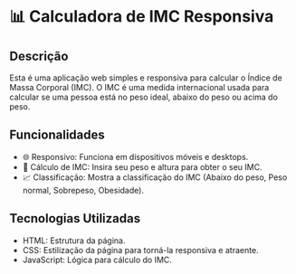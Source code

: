 # 📊 Calculadora de IMC Responsiva

## Descrição
Esta é uma aplicação web simples e responsiva para calcular o Índice de Massa Corporal (IMC). O IMC é uma medida internacional usada para calcular se uma pessoa está no peso ideal, abaixo do peso ou acima do peso.

## Funcionalidades
- 🌐 Responsivo: Funciona em dispositivos móveis e desktops.
- 🧮 Cálculo de IMC: Insira seu peso e altura para obter o seu IMC.
- 📈 Classificação: Mostra a classificação do IMC (Abaixo do peso, Peso normal, Sobrepeso, Obesidade).

## Tecnologias Utilizadas
- HTML: Estrutura da página.
- CSS: Estilização da página para torná-la responsiva e atraente.
- JavaScript: Lógica para cálculo do IMC.